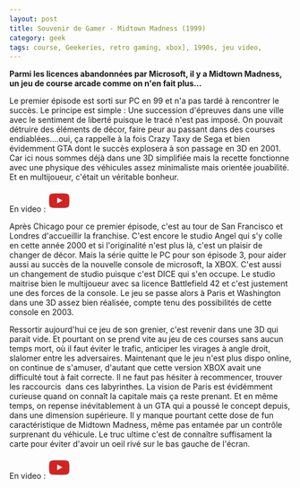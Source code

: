```yaml
---
layout: post
title: Souvenir de Gamer - Midtown Madness (1999)
category: geek
tags: course, Geekeries, retro gaming, xbox], 1990s, jeu video,
---
```

**Parmi les licences abandonnées par Microsoft, il y a Midtown Madness, un jeu de course arcade comme on n'en fait plus...**

Le premier épisode est sorti sur PC en 99 et n'a pas tardé à rencontrer le succès. Le principe est simple : Une succession d'épreuves dans une ville avec le sentiment de liberté puisque le tracé n'est pas imposé. On pouvait détruire des éléments de décor, faire peur au passant dans des courses endiablées....oui, ça rappelle à la fois Crazy Taxy de Sega et bien évidemment GTA dont le succès explosera à son passage en 3D en 2001. Car ici nous sommes déjà dans une 3D simplifiée mais la recette fonctionne avec une physique des véhicules assez minimaliste mais orientée jouabilité. Et en multijoueur, c'était un véritable bonheur.

En video : [![video](/images/youtube.png)](https://www.youtube.com/watch?v=Fbj9rg62ep4)

Après Chicago pour ce premier épisode, c'est au tour de San Francisco et Londres d'accueillir la franchise. C'est encore le studio Angel qui s'y colle en cette année 2000 et si l'originalité n'est plus là, c'est un plaisir de changer de décor. Mais la série quitte le PC pour son épisode 3, pour aider aussi au succès de la nouvelle console de microsoft, la XBOX. C'est aussi un changement de studio puisque c'est DICE qui s'en occupe. Le studio maitrise bien le multijoueur avec sa licence Battlefield 42 et c'est justement une des forces de la console. Le jeu se passe alors à Paris et Washington dans une 3D assez bien réalisée, compte tenu des possibilités de cette console en 2003.

Ressortir aujourd'hui ce jeu de son grenier, c'est revenir dans une 3D qui parait vide. Et pourtant on se prend vite au jeu de ces courses sans aucun temps mort, où il faut éviter le trafic, anticiper les virages à angle droit, slalomer entre les adversaires. Maintenant que le jeu n'est plus dispo online, on continue de s'amuser, d'autant que cette version XBOX avait une difficulté tout à fait correcte. Il ne faut pas hésiter à recommencer, trouver les raccourcis  dans ces labyrinthes. La vision de Paris est évidémment curieuse quand on connaît la capitale mais ça reste prenant. Et en même temps, on repense inévitablement à un GTA qui a poussé le concept depuis, dans une dimension supérieure. Il y manque pourtant cette dose de fun caractéristique de Midtown Madness, même pas entamée par un contrôle surprenant du véhicule. Le truc ultime c'est de connaître suffisament la carte pour éviter d'avoir un oeil rivé sur le bas gauche de l'écran.

En video : [![video](/images/youtube.png)](https://www.youtube.com/watch?v=Ne9xx0hwjUA)
